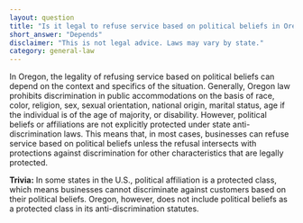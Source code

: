 ```yaml
---
layout: question
title: "Is it legal to refuse service based on political beliefs in Oregon?"
short_answer: "Depends"
disclaimer: "This is not legal advice. Laws may vary by state."
category: general-law
---
```

In Oregon, the legality of refusing service based on political beliefs can depend on the context and specifics of the situation. Generally, Oregon law prohibits discrimination in public accommodations on the basis of race, color, religion, sex, sexual orientation, national origin, marital status, age if the individual is of the age of majority, or disability. However, political beliefs or affiliations are not explicitly protected under state anti-discrimination laws. This means that, in most cases, businesses can refuse service based on political beliefs unless the refusal intersects with protections against discrimination for other characteristics that are legally protected.

**Trivia:** In some states in the U.S., political affiliation is a protected class, which means businesses cannot discriminate against customers based on their political beliefs. Oregon, however, does not include political beliefs as a protected class in its anti-discrimination statutes.
